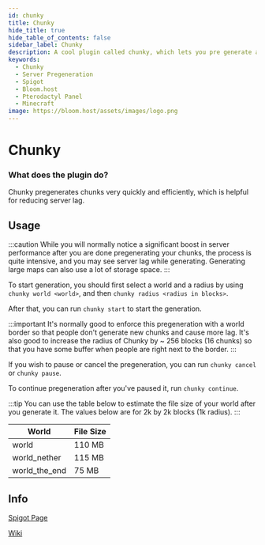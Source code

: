 ```yaml
---
id: chunky
title: Chunky
hide_title: true
hide_table_of_contents: false
sidebar_label: Chunky
description: A cool plugin called chunky, which lets you pre generate a minecraft world quickly and efficiently to avoid lag.
keywords:
  - Chunky
  - Server Pregeneration
  - Spigot
  - Bloom.host
  - Pterodactyl Panel
  - Minecraft
image: https://bloom.host/assets/images/logo.png
---
```

# Chunky

### What does the plugin do?

Chunky pregenerates chunks very quickly and efficiently, which is helpful for reducing server lag.  

## Usage

:::caution
While you will normally notice a significant boost in server performance after you are done pregenerating your chunks, the process is quite intensive, and you may see server lag while generating. Generating large maps can also use a lot of storage space.
:::

To start generation, you should first select a world and a radius by using `chunky world <world>`, and then `chunky radius <radius in blocks>`.  

After that, you can run `chunky start` to start the generation.  

:::important
It's normally good to enforce this pregeneration with a world border so that people don't generate new chunks and cause more lag. It's also good to increase the radius of Chunky by ~ 256 blocks (16 chunks) so that you have some buffer when people are right next to the border.
:::

If you wish to pause or cancel the pregeneration, you can run `chunky cancel` or `chunky pause`.  

To continue pregeneration after you've paused it, run `chunky continue`.  


:::tip
You can use the table below to estimate the file size of your world after you generate it. The values below are for 2k by 2k blocks (1k radius).
:::

| World         | File Size |
|---------------|-----------|
| world         | 110 MB    |
| world_nether  | 115 MB    |
| world_the_end | 75 MB     |

## Info

[Spigot Page](https://www.spigotmc.org/resources/chunky.81534/)  

[Wiki](https://github.com/pop4959/Chunky/wiki)
